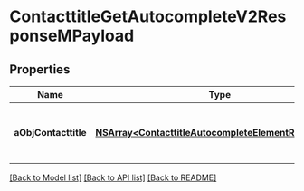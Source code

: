 # ContacttitleGetAutocompleteV2ResponseMPayload

## Properties
Name | Type | Description | Notes
------------ | ------------- | ------------- | -------------
**aObjContacttitle** | [**NSArray&lt;ContacttitleAutocompleteElementResponse&gt;***](ContacttitleAutocompleteElementResponse.md) | An array of Contacttitle autocomplete element response. | 

[[Back to Model list]](../README.md#documentation-for-models) [[Back to API list]](../README.md#documentation-for-api-endpoints) [[Back to README]](../README.md)



